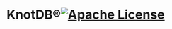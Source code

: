 <h1 align="center">KnotDB®<a href="https://github.com/KnotDB/KnotDB/blob/master/LICENSE"><img alt="Apache License" src="https://img.shields.io/badge/license-Apache-blue.svg"></a></h1>

